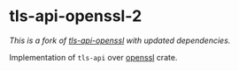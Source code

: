 # tls-api-openssl-2

*This is a fork of [tls-api-openssl](https://crates.io/crates/tls-api-openssl) with updated dependencies.*

Implementation of `tls-api` over [openssl](https://crates.io/crates/openssl) crate.
